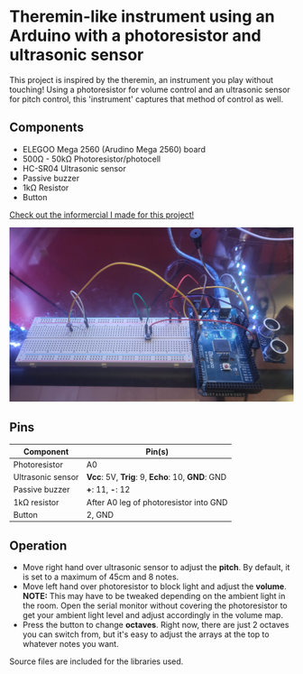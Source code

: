 # Theremin-like instrument using an Arduino with a photoresistor and ultrasonic sensor
This project is inspired by the theremin, an instrument you play without touching! Using a photoresistor for volume control and an ultrasonic sensor for pitch control, this 'instrument' captures that method of control as well.

## Components
 - ELEGOO Mega 2560 (Arudino Mega 2560) board
 - 500Ω - 50kΩ Photoresistor/photocell 
 - HC-SR04 Ultrasonic sensor
 - Passive buzzer
 - 1kΩ Resistor
 - Button

[Check out the informercial I made for this project!](https://youtu.be/CMP3Iz_ER5M?si=kg0QRqO7vpF6iP2h)

![](https://raw.githubusercontent.com/mnolander/theremuino/main/overview_pic.jpg?token=GHSAT0AAAAAACOR7VGASSCWAEBULUWESNRAZO6YSUQ)

## Pins
| Component         | Pin(s)                                                    |
|-------------------|-----------------------------------------------------------|
| Photoresistor     | A0                                                        |
| Ultrasonic sensor | **Vcc**: 5V, **Trig**: 9, **Echo**: 10, **GND**: GND      |
| Passive buzzer    | **+**: 11, **-**: 12                                      |
| 1kΩ resistor      | After A0 leg of photoresistor into GND                    |
| Button            | 2, GND                                                    |

## Operation
 - Move right hand over ultrasonic sensor to adjust the **pitch**. By default, it is set to a maximum of 45cm and 8 notes.
 - Move left hand over photoresistor to block light and adjust the **volume**. **NOTE:** This may have to be tweaked depending on the ambient light in the room. Open the serial monitor without covering the photoresistor to get your ambient light level and adjust accordingly in the volume map.
 - Press the button to change **octaves**. Right now, there are just 2 octaves you can switch from, but it's easy to adjust the arrays at the top to whatever notes you want.
 
Source files are included for the libraries used.
